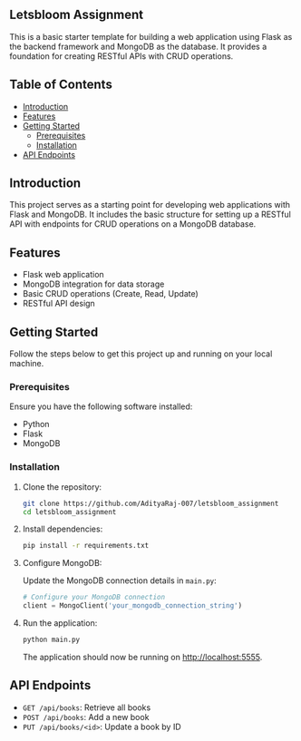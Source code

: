 ## Letsbloom Assignment

This is a basic starter template for building a web application using Flask as the backend framework and MongoDB as the database. It provides a foundation for creating RESTful APIs with CRUD operations.

## Table of Contents
- [Introduction](#introduction)
- [Features](#features)
- [Getting Started](#getting-started)
  - [Prerequisites](#prerequisites)
  - [Installation](#installation)
- [API Endpoints](#api-endpoints)

## Introduction

This project serves as a starting point for developing web applications with Flask and MongoDB. It includes the basic structure for setting up a RESTful API with endpoints for CRUD operations on a MongoDB database.

## Features

- Flask web application
- MongoDB integration for data storage
- Basic CRUD operations (Create, Read, Update)
- RESTful API design

## Getting Started

Follow the steps below to get this project up and running on your local machine.

### Prerequisites

Ensure you have the following software installed:

- Python
- Flask
- MongoDB

### Installation

1. Clone the repository:

   ```bash
   git clone https://github.com/AdityaRaj-007/letsbloom_assignment
   cd letsbloom_assignment
   ```

2. Install dependencies:

   ```bash
   pip install -r requirements.txt
   ```

3. Configure MongoDB:

   Update the MongoDB connection details in `main.py`:

   ```python
   # Configure your MongoDB connection
   client = MongoClient('your_mongodb_connection_string')
   ```

4. Run the application:

   ```bash
   python main.py
   ```

   The application should now be running on [http://localhost:5555](http://localhost:5555).

## API Endpoints

- `GET /api/books`: Retrieve all books
- `POST /api/books`: Add a new book
- `PUT /api/books/<id>`: Update a book by ID
